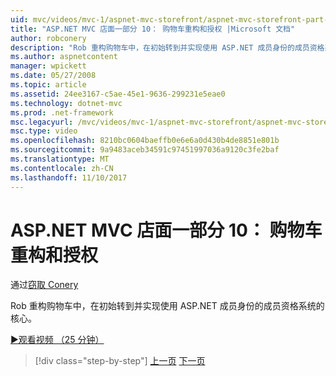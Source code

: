 ```yaml
---
uid: mvc/videos/mvc-1/aspnet-mvc-storefront/aspnet-mvc-storefront-part-10-shopping-cart-refactor-and-authorization
title: "ASP.NET MVC 店面一部分 10： 购物车重构和授权 |Microsoft 文档"
author: robconery
description: "Rob 重构购物车中，在初始转到并实现使用 ASP.NET 成员身份的成员资格系统的核心。"
ms.author: aspnetcontent
manager: wpickett
ms.date: 05/27/2008
ms.topic: article
ms.assetid: 24ee3167-c5ae-45e1-9636-299231e5eae0
ms.technology: dotnet-mvc
ms.prod: .net-framework
msc.legacyurl: /mvc/videos/mvc-1/aspnet-mvc-storefront/aspnet-mvc-storefront-part-10-shopping-cart-refactor-and-authorization
msc.type: video
ms.openlocfilehash: 8210bc0604baeffb0e6e6a0d430b4de8851e801b
ms.sourcegitcommit: 9a9483aceb34591c97451997036a9120c3fe2baf
ms.translationtype: MT
ms.contentlocale: zh-CN
ms.lasthandoff: 11/10/2017
---
```

<a name="aspnet-mvc-storefront-part-10-shopping-cart-refactor-and-authorization"></a>ASP.NET MVC 店面一部分 10： 购物车重构和授权
====================
通过[窃取 Conery](https://github.com/robconery)

Rob 重构购物车中，在初始转到并实现使用 ASP.NET 成员身份的成员资格系统的核心。

[&#9654;观看视频 （25 分钟）](https://channel9.msdn.com/Blogs/ASP-NET-Site-Videos/aspnet-mvc-storefront-part-10-shopping-cart-refactor-and-authorization)

>[!div class="step-by-step"]
[上一页](aspnet-mvc-storefront-part-9-the-shopping-cart.md)
[下一页](aspnet-mvc-storefront-part-11-hooking-up-the-shopping-cart-and-using-components.md)
